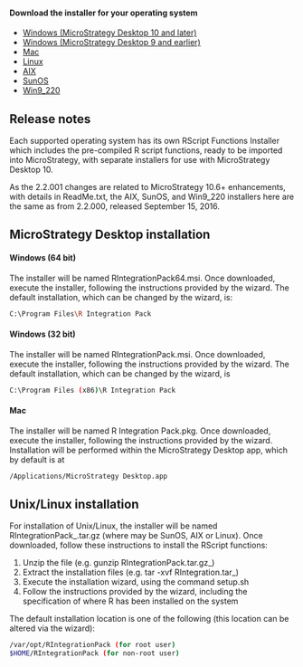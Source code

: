 #### Download the installer for your operating system
* [Windows (MicroStrategy Desktop 10 and later)][win10]
* [Windows (MicroStrategy Desktop 9 and earlier)][win9]
* [Mac][mac]
* [Linux](linux)
* [AIX][aix]
* [SunOS][sunos]
* [Win9_220][win9220]



## Release notes
Each supported operating system has its own RScript Functions Installer which includes the pre-compiled R script functions, ready to be imported into MicroStrategy, with separate installers for use with MicroStrategy Desktop 10.

As the 2.2.001 changes are related to MicroStrategy 10.6+ enhancements, with details in ReadMe.txt, the AIX, SunOS, and Win9_220 installers here are the same as from 2.2.000, released September 15, 2016.

## MicroStrategy Desktop installation
#### Windows (64 bit)
The installer will be named RIntegrationPack64.msi. Once downloaded, execute the installer, following the instructions provided by the wizard. The default installation, which can be changed by the wizard, is:
```sh
C:\Program Files\R Integration Pack
```

#### Windows (32 bit)
The installer will be named RIntegrationPack.msi. Once downloaded, execute the installer, following the instructions provided by the wizard. The default installation, which can be changed by the wizard, is
```sh
C:\Program Files (x86)\R Integration Pack
```


#### Mac
The installer will be named R Integration Pack.pkg. Once downloaded, execute the installer, following the instructions provided by the wizard.
Installation will be performed within the MicroStrategy Desktop app, which by default is at 
```sh
/Applications/MicroStrategy Desktop.app
```


## Unix/Linux installation
For installation of Unix/Linux, the installer will be named RIntegrationPack_<OS>.tar.gz (where <OS> may be SunOS, AIX or Linux). Once downloaded, follow these instructions to install the RScript functions:
1. Unzip the file (e.g. gunzip RIntegrationPack<OS>.tar.gz_)
2. Extract the installation files (e.g. tar -xvf RIntegration<OS>.tar_)
3. Execute the installation wizard, using the command setup.sh
4. Follow the instructions provided by the wizard, including the specification of where R has been installed on the system


The default installation location is one of the following (this location can be altered via the wizard):
```sh
/var/opt/RIntegrationPack (for root user)
$HOME/RIntegrationPack (for non-root user)
```



[mac]: <https://github.com/MicroStrategy/RIntegrationPack/raw/master/installers/R%20Integration%20Pack.pkg>
[win9]: <https://github.com/MicroStrategy/RIntegrationPack/raw/master/installers/RIntegrationPack.msi>
[win10]: <https://github.com/MicroStrategy/RIntegrationPack/raw/master/installers/RIntegrationPack64.msi>
[aix]: <https://github.com/MicroStrategy/RIntegrationPack/raw/master/installers/RIntegrationPack_AIX.tar.gz>
[sunos]: <https://github.com/MicroStrategy/RIntegrationPack/raw/master/installers/RIntegrationPack_SunOS.tar.gz>
[win9220]: <https://github.com/MicroStrategy/RIntegrationPack/raw/master/installers/RIntegrationPack.msi>
[linux]: <https://github.com/MicroStrategy/RIntegrationPack/raw/master/installers/RIntegrationPack_Linux.tar.gz>
